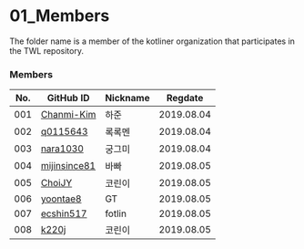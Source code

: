 # 01_Members
The folder name is a member of the kotliner organization that participates in the TWL repository.

### Members

| No.  | GitHub ID                                      | Nickname | Regdate    |
| ---- | ---------------------------------------------- | -------- | ---------- |
| 001  | [Chanmi-Kim](http://github.com/Chanmi-Kim)     | 하준     | 2019.08.04 |
| 002  | [q0115643](http://github.com/q0115643)         | 록록멘   | 2019.08.04 |
| 003  | [nara1030](http://github.com/nara1030)         | 궁그미   | 2019.08.04 |
| 004  | [mijinsince81](http://github.com/mijinsince81) | 바빠     | 2019.08.05 |
| 005  | [ChoiJY](http://github.com/ChoiJY)             | 코린이   | 2019.08.05 |
| 006  | [yoontae8](http://github.com/yoontae8)         | GT       | 2019.08.05 |
| 007  | [ecshin517](http://github.com/ecshin517)       | fotlin   | 2019.08.05 |
| 008  | [k220j](http://github.com/k220j)               | 코린이   | 2019.08.05 |

